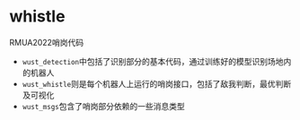 # whistle
RMUA2022哨岗代码

- `wust_detection`中包括了识别部分的基本代码，通过训练好的模型识别场地内的机器人
- `wust_whistle`则是每个机器人上运行的哨岗接口，包括了敌我判断，最优判断及可视化
- `wust_msgs`包含了哨岗部分依赖的一些消息类型
